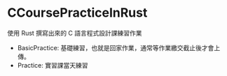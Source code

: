 # CCoursePracticeInRust
使用 Rust 撰寫出來的 C 語言程式設計課練習作業
* BasicPractice: 基礎練習，也就是回家作業，通常等作業繳交截止後才會上傳。
* Practice: 實習課當天練習
